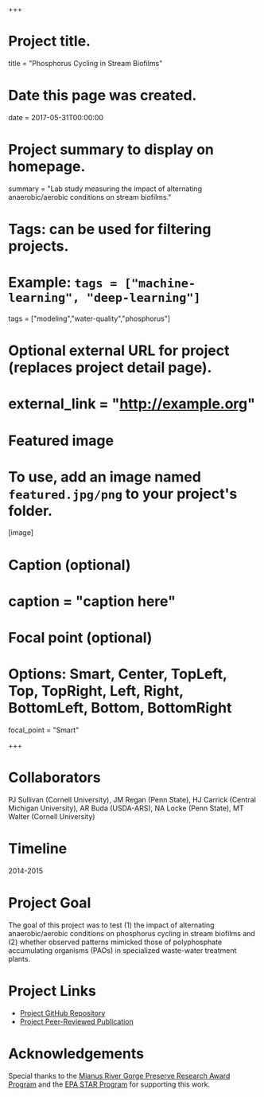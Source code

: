 +++
# Project title.
title = "Phosphorus Cycling in Stream Biofilms"

# Date this page was created.
date = 2017-05-31T00:00:00

# Project summary to display on homepage.
summary = "Lab study measuring the impact of alternating anaerobic/aerobic conditions on stream biofilms."

# Tags: can be used for filtering projects.
# Example: `tags = ["machine-learning", "deep-learning"]`
tags = ["modeling","water-quality","phosphorus"]

# Optional external URL for project (replaces project detail page).
# external_link = "http://example.org"

# Featured image
# To use, add an image named `featured.jpg/png` to your project's folder.
[image]
# Caption (optional)
#  caption = "caption here"

# Focal point (optional)
# Options: Smart, Center, TopLeft, Top, TopRight, Left, Right, BottomLeft, Bottom, BottomRight
  focal_point = "Smart"

+++

# Collaborators
PJ Sullivan (Cornell University), JM Regan (Penn State), HJ Carrick (Central Michigan University), AR Buda (USDA-ARS), NA Locke (Penn State), MT Walter (Cornell University)

# Timeline
2014-2015

# Project Goal
The goal of this project was to test (1) the impact of alternating anaerobic/aerobic conditions on phosphorus cycling in stream biofilms and (2) whether observed patterns mimicked those of polyphosphate accumulating organisms (PAOs) in specialized waste-water treatment plants.

# Project Links
- [Project GitHub Repository](https://github.com/sheilasaia/paper-p-cycling-in-stream-biofilms)
- [Project Peer-Reviewed Publication](https://www.journals.uchicago.edu/doi/full/10.1086/691439)

# Acknowledgements
Special thanks to the [Mianus River Gorge Preserve Research Award Program](http://www.mianus.org/research-and-education/graduate-level/meet-our-raps/) and the [EPA STAR Program](https://www.epa.gov/research-fellowships/science-achieve-results-star-graduate-fellowships) for supporting this work.
